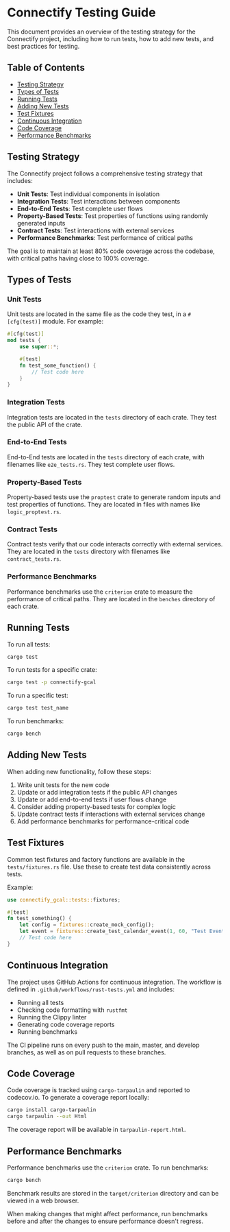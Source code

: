 # Connectify Testing Guide

This document provides an overview of the testing strategy for the Connectify project, including how to run tests, how to add new tests, and best practices for testing.

## Table of Contents

- [Testing Strategy](#testing-strategy)
- [Types of Tests](#types-of-tests)
- [Running Tests](#running-tests)
- [Adding New Tests](#adding-new-tests)
- [Test Fixtures](#test-fixtures)
- [Continuous Integration](#continuous-integration)
- [Code Coverage](#code-coverage)
- [Performance Benchmarks](#performance-benchmarks)

## Testing Strategy

The Connectify project follows a comprehensive testing strategy that includes:

- **Unit Tests**: Test individual components in isolation
- **Integration Tests**: Test interactions between components
- **End-to-End Tests**: Test complete user flows
- **Property-Based Tests**: Test properties of functions using randomly generated inputs
- **Contract Tests**: Test interactions with external services
- **Performance Benchmarks**: Test performance of critical paths

The goal is to maintain at least 80% code coverage across the codebase, with critical paths having close to 100% coverage.

## Types of Tests

### Unit Tests

Unit tests are located in the same file as the code they test, in a `#[cfg(test)]` module. For example:

```rust
#[cfg(test)]
mod tests {
    use super::*;

    #[test]
    fn test_some_function() {
        // Test code here
    }
}
```

### Integration Tests

Integration tests are located in the `tests` directory of each crate. They test the public API of the crate.

### End-to-End Tests

End-to-End tests are located in the `tests` directory of each crate, with filenames like `e2e_tests.rs`. They test complete user flows.

### Property-Based Tests

Property-based tests use the `proptest` crate to generate random inputs and test properties of functions. They are located in files with names like `logic_proptest.rs`.

### Contract Tests

Contract tests verify that our code interacts correctly with external services. They are located in the `tests` directory with filenames like `contract_tests.rs`.

### Performance Benchmarks

Performance benchmarks use the `criterion` crate to measure the performance of critical paths. They are located in the `benches` directory of each crate.

## Running Tests

To run all tests:

```bash
cargo test
```

To run tests for a specific crate:

```bash
cargo test -p connectify-gcal
```

To run a specific test:

```bash
cargo test test_name
```

To run benchmarks:

```bash
cargo bench
```

## Adding New Tests

When adding new functionality, follow these steps:

1. Write unit tests for the new code
2. Update or add integration tests if the public API changes
3. Update or add end-to-end tests if user flows change
4. Consider adding property-based tests for complex logic
5. Update contract tests if interactions with external services change
6. Add performance benchmarks for performance-critical code

## Test Fixtures

Common test fixtures and factory functions are available in the `tests/fixtures.rs` file. Use these to create test data consistently across tests.

Example:

```rust
use connectify_gcal::tests::fixtures;

#[test]
fn test_something() {
    let config = fixtures::create_mock_config();
    let event = fixtures::create_test_calendar_event(1, 60, "Test Event", Some("Description"));
    // Test code here
}
```

## Continuous Integration

The project uses GitHub Actions for continuous integration. The workflow is defined in `.github/workflows/rust-tests.yml` and includes:

- Running all tests
- Checking code formatting with `rustfmt`
- Running the Clippy linter
- Generating code coverage reports
- Running benchmarks

The CI pipeline runs on every push to the main, master, and develop branches, as well as on pull requests to these branches.

## Code Coverage

Code coverage is tracked using `cargo-tarpaulin` and reported to codecov.io. To generate a coverage report locally:

```bash
cargo install cargo-tarpaulin
cargo tarpaulin --out Html
```

The coverage report will be available in `tarpaulin-report.html`.

## Performance Benchmarks

Performance benchmarks use the `criterion` crate. To run benchmarks:

```bash
cargo bench
```

Benchmark results are stored in the `target/criterion` directory and can be viewed in a web browser.

When making changes that might affect performance, run benchmarks before and after the changes to ensure performance doesn't regress.